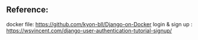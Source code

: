 <!-- # Django-on-Docker

#### Django 用の Docker イメージを Dockerfile から作成

```shell
$ docker-compose build
```
ざっくり以下のようなことをやっています。

1. Python のイメージをダウンロード
2. ダウンロードしたイメージに `pip` を用いて `requirements.txt` に記述のある `django` パッケージをインストール

#### Django プロジェクトを作成

```shell
$ docker-compose run web django-admin startproject django_project_name .
```

最後の `.` を忘れないように注意してください。

このコマンドで、 Django プロジェクトに関するファイルが作成されます。
1. django_project_name ディレクトリ
2. manage.py ファイル

また、docker/postgres/ ディレクトリには PostgreSQL のデータが配置されます。

#### 起動

```shell
$ docker-compose up
```

http://localhost:8000/ にアクセスして、以下の画面が表示されれば完了です。
![image.png](https://qiita-image-store.s3.amazonaws.com/0/190905/d6910059-b01a-ccd0-f5b0-8aa8e9774277.png)

#### DB 設定

`django_project_name` ディレクトリ内の `settings.py` の DATABASES の記述を PostgreSQL 用に書き直します。

```python:settings.py
...
# Database
# https://docs.djangoproject.com/en/2.1/ref/settings/#databases

DATABASES = {
    'default': {
        'ENGINE': 'django.db.backends.postgresql',
        'NAME': 'postgres',
        'USER': 'postgres',
        'PASSWORD': 'postgres',
        'HOST': 'db',
        'PORT': 5432,
    }
}
...
```

```bash
$ docker-compose exec web python manage.py migrate
```

migrate に成功すれば完了です。


# 以降の操作

```shell
# docker コンテナ停止
$ docker-compose down

# pip インストール, requirements.txt 更新
$ docker-compose run web pip install {パッケージ名}
$ docker-compose run web pip freeze > requirements.txt 

# manage.py コマンド
$ docker-compose run web python manage.py createsuperuser
$ docker-compose run web python manage.py makemigration
$ ...
```


# その他の設定箇所とか

1. Django のバージョン指定: requirements.txt でバージョンの指定をする
1. Python のバージョン指定: Dockerfile の1行目
1. PostgreSQL のバージョン指定: docker-compose.yml の17行目
1. apt-get でのパッケージインストール: Dockerfile コメントアウト箇所参照

# docker/wait-for-db.sh て何

DB の準備ができる前に Django から DB へアクセスがあると、エラーで動かなくなってしまうのを防いでいます。
docker-compose.yml の `depends_on` の記述によって、DB -> Django の順に起動はしてくれるのですが、DB の準備が整うまでは待ってくれないので、環境によってこれがないとうまく動かないことがあります。というか自分はほぼ毎回そうなります。なんとかもうちょっと綺麗に解決したい。 -->


## Reference:
docker file: https://github.com/kyon-bll/Django-on-Docker
login & sign up : https://wsvincent.com/django-user-authentication-tutorial-signup/